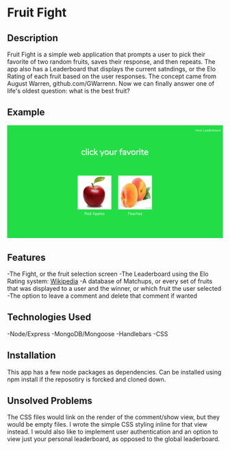 # Fruit Fight

## Description
Fruit Fight is a simple web application that prompts a user to pick their favorite of two random fruits, saves their response, and then repeats. The app also has a Leaderboard that displays the current satndings, or the Elo Rating of each fruit based on the user responses. The concept came from August Warren, github.com/GWarrenn. Now we can finally answer one of life's oldest question: what is the best fruit?

## Example
![ScreenShot](images/fruit-fight-screenshot.png)

## Features
-The Fight, or the fruit selection screen
-The Leaderboard using the Elo Rating system: [Wikipedia](https://en.wikipedia.org/wiki/Elo_rating_system)
-A database of Matchups, or every set of fruits that was displayed to a user and the winner, or which fruit the user selected
-The option to leave a comment and delete that comment if wanted

## Technologies Used
-Node/Express
-MongoDB/Mongoose
-Handlebars
-CSS

## Installation
This app has a few node packages as dependencies. Can be installed using npm install if the reposotiry is forcked and cloned down.

## Unsolved Problems
The CSS files would link on the render of the comment/show view, but they would be empty files. I wrote the simple CSS styling inline for that view instead.
I would also like to implement user authentication and an option to view just your personal leaderboard, as opposed to the global leaderboard.

